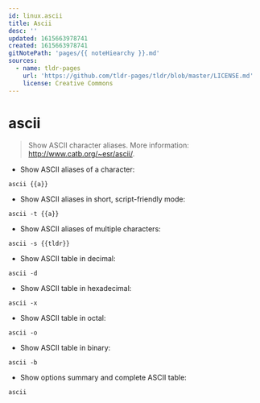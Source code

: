 ```yaml
---
id: linux.ascii
title: Ascii
desc: ''
updated: 1615663978741
created: 1615663978741
gitNotePath: 'pages/{{ noteHiearchy }}.md'
sources:
  - name: tldr-pages
    url: 'https://github.com/tldr-pages/tldr/blob/master/LICENSE.md'
    license: Creative Commons
---
```

# ascii

> Show ASCII character aliases.
> More information: <http://www.catb.org/~esr/ascii/>.

- Show ASCII aliases of a character:

`ascii {{a}}`

- Show ASCII aliases in short, script-friendly mode:

`ascii -t {{a}}`

- Show ASCII aliases of multiple characters:

`ascii -s {{tldr}}`

- Show ASCII table in decimal:

`ascii -d`

- Show ASCII table in hexadecimal:

`ascii -x`

- Show ASCII table in octal:

`ascii -o`

- Show ASCII table in binary:

`ascii -b`

- Show options summary and complete ASCII table:

`ascii`

